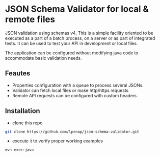 # JSON Schema Validator for local & remote files

JSON validation using schemas v4. This is a simple facility oriented to be executed
as a part of a batch process, on a server or as part of integrated tests. It can be used to
test your API in development or local files.

The application can be configured without modifying java code to accommodate basic
validation needs.

## Feautes
* Properties configuration with a queue to process several JSONs.
* Validator can fetch local files or make http/https requests.
* Remote API requests can be configured with custom headers.

## Installation
* clone this repo
```bash
git clone https://github.com/lpenap/json-schema-validator.git
```
* execute it to verify proper working examples
```bash
mvn exec:java
```
